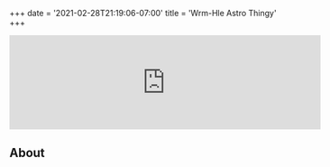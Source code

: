 +++
date = '2021-02-28T21:19:06-07:00'
title = 'Wrm-Hle Astro Thingy'
+++

<iframe frameborder="0" src="https://itch.io/embed/938388" width="552" height="167"><a href="https://doublebrackets.itch.io/wrm-hle-astro-thingy">Wrm_Hle Astro Thingy by DoubleBrackets, sarah</a></iframe>

## About